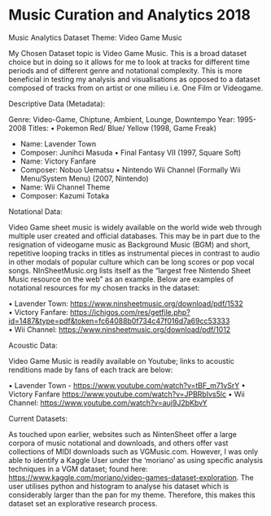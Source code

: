 # Music Curation and Analytics 2018

Music Analytics Dataset Theme: Video Game Music

My Chosen Dataset topic is Video Game Music. This is a broad dataset choice but in doing so it allows for me to look at tracks for different time periods and of different genre and notational complexity. This is more beneficial in testing my analysis and visualisations as opposed to a dataset composed of tracks from on artist or one milieu i.e. One Film or Videogame. 

Descriptive Data (Metadata): 

Genre: Video-Game, Chiptune, Ambient, Lounge, Downtempo
Year: 1995-2008
Titles:
•	Pokemon Red/ Blue/ Yellow (1998, Game Freak)
-	Name: Lavender Town
-	Composer: Junihci Masuda
•	Final Fantasy VII (1997, Square Soft)
-	Name: Victory Fanfare
-	Composer: Nobuo Uematsu
•	Nintendo Wii Channel (Formally Wii Menu/System Menu) (2007, Nintendo)
-	Name: Wii Channel Theme
-	Composer: Kazumi Totaka

Notational Data:

Video Game sheet music is widely available on the world wide web through multiple user created and official databases. This may be in part due to the resignation of videogame music as Background Music (BGM) and short, repetitive looping tracks in titles as instrumental pieces in contrast to audio in other modals of popular culture which can be long scores or pop vocal songs. NInSheetMusic.org lists itself as the “largest free Nintendo Sheet Music resource on the web” as an example. 
Below are examples of notational resources for my chosen tracks in the dataset:

•	Lavender Town: https://www.ninsheetmusic.org/download/pdf/1532  
•	Victory Fanfare: https://ichigos.com/res/getfile.php?id=1487&type=pdf&token=fc64088b0f734c47f016d7a69cc53333  
•	Wii Channel: https://www.ninsheetmusic.org/download/pdf/1012 

Acoustic Data:

Video Game Music is readily available on Youtube; links to acoustic renditions made by fans of each track are below:

•	Lavender Town - https://www.youtube.com/watch?v=tBF_m71vSrY 
•	Victory Fanfare https://www.youtube.com/watch?v=JPBRbIvs5lc 
•	Wii Channel: https://www.youtube.com/watch?v=auj9J2bKbvY 

Current Datasets:

As touched upon earlier, websites such as NintenSheet offer a large corpora of music notational and downloads, and others offer vast collections of MIDI downloads such as VGMusic.com. However, I was only able to identify a Kaggle User under the ‘moriano’ as using specific analysis techniques in a VGM dataset; found here: https://www.kaggle.com/moriano/video-games-dataset-exploration. The user utilises python and histogram to analyse his dataset which is considerably larger than the pan for my theme. Therefore, this makes this dataset set an explorative research process. 
